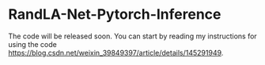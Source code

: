 # RandLA-Net-Pytorch-Inference
The code will be released soon. You can start by reading my instructions for using the code https://blog.csdn.net/weixin_39849397/article/details/145291949.

